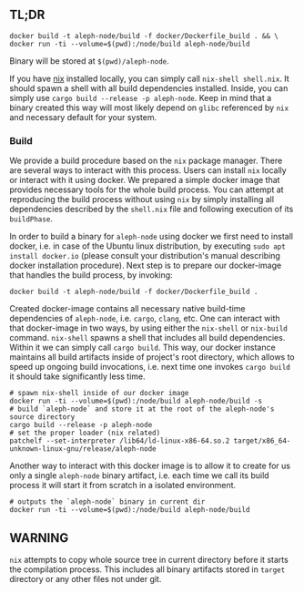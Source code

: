 ## TL;DR
```
docker build -t aleph-node/build -f docker/Dockerfile_build . && \
docker run -ti --volume=$(pwd):/node/build aleph-node/build
```
Binary will be stored at `$(pwd)/aleph-node`.

If you have [nix][nix] installed locally, you can simply call `nix-shell shell.nix`. It should spawn a shell with all build
dependencies installed. Inside, you can simply use `cargo build --release -p aleph-node`. Keep in mind that a binary created
this way will most likely depend on `glibc` referenced by `nix` and necessary default for your system.

### Build
We provide a build procedure based on the `nix` package manager. There are several ways to interact with this process. Users can
install `nix` locally or interact with it using docker. We prepared a simple docker image that provides necessary tools for the
whole build process. You can attempt at reproducing the build process without using `nix` by simply installing all dependencies
described by the `shell.nix` file and following execution of its `buildPhase`.

In order to build a binary for `aleph-node` using docker we first need to install docker, i.e. in case of the Ubuntu linux 
distribution, by executing `sudo apt install docker.io` (please consult your distribution's manual describing docker installation 
procedure). Next step is to prepare our docker-image that handles the build process, by invoking:
```
docker build -t aleph-node/build -f docker/Dockerfile_build .
```
Created docker-image contains all necessary native build-time dependencies of `aleph-node`, i.e. `cargo`, `clang`, etc.
One can interact with that docker-image in two ways, by using either the `nix-shell` or `nix-build` command.
`nix-shell` spawns a shell that includes all build dependencies. Within it we can simply call `cargo build`.
This way, our docker instance maintains all build artifacts inside of project's root directory, which allows to speed up
ongoing build invocations, i.e. next time one invokes `cargo build` it should take significantly less time.
```
# spawn nix-shell inside of our docker image
docker run -ti --volume=$(pwd):/node/build aleph-node/build -s
# build `aleph-node` and store it at the root of the aleph-node's source directory
cargo build --release -p aleph-node
# set the proper loader (nix related)
patchelf --set-interpreter /lib64/ld-linux-x86-64.so.2 target/x86_64-unknown-linux-gnu/release/aleph-node
```

Another way to interact with this docker image is to allow it to create for us only a single `aleph-node` binary artifact,
i.e. each time we call its build process it will start it from scratch in a isolated environment.
```
# outputs the `aleph-node` binary in current dir
docker run -ti --volume=$(pwd):/node/build aleph-node/build 
```

## WARNING
`nix` attempts to copy whole source tree in current directory before it starts the compilation process. This includes all binary
artifacts stored in `target` directory or any other files not under git.

[nix]: https://nixos.org/manual/nix/stable/
